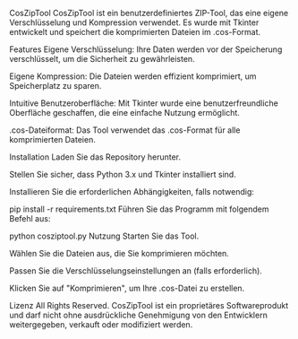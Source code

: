 CosZipTool
CosZipTool ist ein benutzerdefiniertes ZIP-Tool, das eine eigene Verschlüsselung und Kompression verwendet. Es wurde mit Tkinter entwickelt und speichert die komprimierten Dateien im .cos-Format.

Features
Eigene Verschlüsselung: Ihre Daten werden vor der Speicherung verschlüsselt, um die Sicherheit zu gewährleisten.

Eigene Kompression: Die Dateien werden effizient komprimiert, um Speicherplatz zu sparen.

Intuitive Benutzeroberfläche: Mit Tkinter wurde eine benutzerfreundliche Oberfläche geschaffen, die eine einfache Nutzung ermöglicht.

.cos-Dateiformat: Das Tool verwendet das .cos-Format für alle komprimierten Dateien.

Installation
Laden Sie das Repository herunter.

Stellen Sie sicher, dass Python 3.x und Tkinter installiert sind.

Installieren Sie die erforderlichen Abhängigkeiten, falls notwendig:


pip install -r requirements.txt
Führen Sie das Programm mit folgendem Befehl aus:

python cosziptool.py
Nutzung
Starten Sie das Tool.

Wählen Sie die Dateien aus, die Sie komprimieren möchten.

Passen Sie die Verschlüsselungseinstellungen an (falls erforderlich).

Klicken Sie auf "Komprimieren", um Ihre .cos-Datei zu erstellen.

Lizenz
All Rights Reserved.
CosZipTool ist ein proprietäres Softwareprodukt und darf nicht ohne ausdrückliche Genehmigung von den Entwicklern weitergegeben, verkauft oder modifiziert werden.
